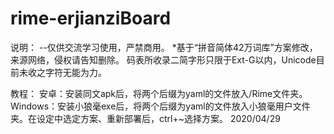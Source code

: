 # rime-erjianziBoard
说明：
--仅供交流学习使用，严禁商用。
*基于“拼音简体42万词库”方案修改，来源网络，侵权请告知删除。
码表所收录二简字形只限于Ext-G以内，Unicode目前未收之字符无能为力。

教程：
安卓：安装同文apk后，将两个后缀为yaml的文件放入/Rime文件夹。
Windows：安装小狼毫exe后，将两个后缀为yaml的文件放入小狼毫用户文件夹。在设定中选定方案、重新部署后，ctrl+~选择方案。
   2020/04/29
